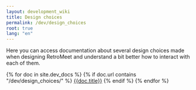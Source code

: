 ```yaml
---
layout: development_wiki
title: Design choices
permalink: /dev/design_choices
root: true
lang: "en"
---
```


Here you can access documentation about several design choices made when designing RetroMeet and understand a bit better how to interact with each of them.

{% for doc in site.dev_docs %}
  {% if doc.url contains "/dev/design_choices/" %}
<a href="{{doc.url}}">{{doc.title}}</a>
  {% endif %}
{% endfor %}
